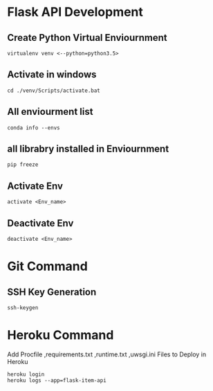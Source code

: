 # Flask API Development
## Create Python Virtual Enviournment
```
virtualenv venv <--python=python3.5>
```

## Activate in windows
```
cd ./venv/Scripts/activate.bat
```


## All enviourment list
```
conda info --envs
```

## all librabry installed in Enviournment
```
pip freeze
```

## Activate Env
```
activate <Env_name>
```

## Deactivate Env
```
deactivate <Env_name>
```


# Git Command

## SSH Key Generation
```
ssh-keygen
```


# Heroku Command
Add Procfile ,requirements.txt ,runtime.txt ,uwsgi.ini Files to Deploy in Heroku
```
heroku login
heroku logs --app=flask-item-api
```